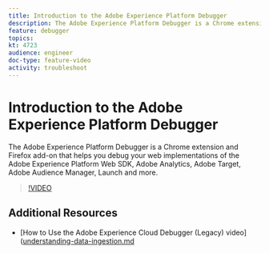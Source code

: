 ```yaml
---
title: Introduction to the Adobe Experience Platform Debugger
description: The Adobe Experience Platform Debugger is a Chrome extension and Firefox add-on that helps you debug your web implementations of the Adobe Experience Platform Web SDK, Adobe Analytics, Adobe Target, Adobe Audience Manager, Launch and more.
feature: debugger
topics:
kt: 4723
audience: engineer
doc-type: feature-video
activity: troubleshoot
---
```


# Introduction to the Adobe Experience Platform Debugger

The Adobe Experience Platform Debugger is a Chrome extension and Firefox add-on that helps you debug your web implementations of the Adobe Experience Platform Web SDK, Adobe Analytics, Adobe Target, Adobe Audience Manager, Launch and more.

>[!VIDEO](https://video.tv.adobe.com/v/32156?quality=12&learn=on)

## Additional Resources

* [How to Use the Adobe Experience Cloud Debugger (Legacy) video]([understanding-data-ingestion.md](https://docs.adobe.com/content/help/en/core-services-learn/tutorials/debugger/use-the-experience-cloud-debugger.html)